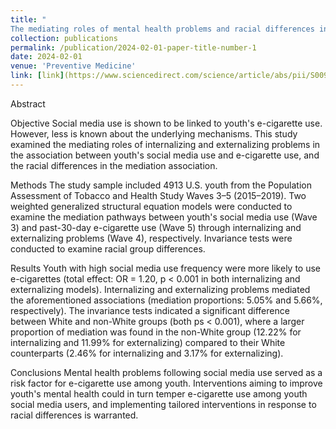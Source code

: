 ```yaml
---
title: "
The mediating roles of mental health problems and racial differences in the linkage between social media use and E-cigarette use among American youth"
collection: publications
permalink: /publication/2024-02-01-paper-title-number-1
date: 2024-02-01
venue: 'Preventive Medicine'
link: [link](https://www.sciencedirect.com/science/article/abs/pii/S0091743523004280)
---
```

Abstract

Objective
Social media use is shown to be linked to youth's e-cigarette use. However, less is known about the underlying mechanisms. This study examined the mediating roles of internalizing and externalizing problems in the association between youth's social media use and e-cigarette use, and the racial differences in the mediation association.

Methods
The study sample included 4913 U.S. youth from the Population Assessment of Tobacco and Health Study Waves 3–5 (2015–2019). Two weighted generalized structural equation models were conducted to examine the mediation pathways between youth's social media use (Wave 3) and past-30-day e-cigarette use (Wave 5) through internalizing and externalizing problems (Wave 4), respectively. Invariance tests were conducted to examine racial group differences.

Results
Youth with high social media use frequency were more likely to use e-cigarettes (total effect: OR = 1.20, p < 0.001 in both internalizing and externalizing models). Internalizing and externalizing problems mediated the aforementioned associations (mediation proportions: 5.05% and 5.66%, respectively). The invariance tests indicated a significant difference between White and non-White groups (both ps < 0.001), where a larger proportion of mediation was found in the non-White group (12.22% for internalizing and 11.99% for externalizing) compared to their White counterparts (2.46% for internalizing and 3.17% for externalizing).

Conclusions
Mental health problems following social media use served as a risk factor for e-cigarette use among youth. Interventions aiming to improve youth's mental health could in turn temper e-cigarette use among youth social media users, and implementing tailored interventions in response to racial differences is warranted.
